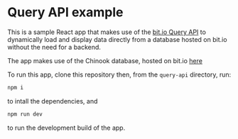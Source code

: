 # Query API example

This is a sample React app that makes use of the [bit.io Query API](https://docs.bit.io/reference/query_v2beta_query_post)
to dynamically load and display data directly from a database hosted on bit.io without
the need for a backend.

The app makes use of the Chinook database, hosted on bit.io [here](https://bit.io/george-bitdotio/query-api-example)

To run this app, clone this repository then, from the `query-api` directory, run:
```sh
npm i
```
to intall the dependencies, and
```sh
npm run dev
```
to run the development build of the app.
